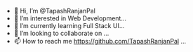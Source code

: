 - 👋 Hi, I’m @TapashRanjanPal
- 👀 I’m interested in Web Development...
- 🌱 I’m currently learning Full Stack UI...
- 💞️ I’m looking to collaborate on ...
- 📫 How to reach me https://github.com/TapashRanjanPal ...

<!---
TapashRanjanPal/TapashRanjanPal is a ✨ special ✨ repository because its `README.md` (this file) appears on your GitHub profile.
You can click the Preview link to take a look at your changes.
--->
